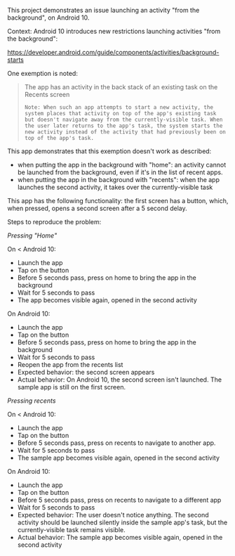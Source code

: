 This project demonstrates an issue launching an activity "from the background", on Android 10.

Context: Android 10 introduces new restrictions launching activities "from the background":

https://developer.android.com/guide/components/activities/background-starts

One exemption is noted:
> The app has an activity in the back stack of an existing task on the Recents screen
>
>     Note: When such an app attempts to start a new activity, the system places that activity on top of the app's existing task but doesn't navigate away from the currently-visible task. When the user later returns to the app's task, the system starts the new activity instead of the activity that had previously been on top of the app's task.

This app demonstrates that this exemption doesn't work as described: 
- when putting the app in the background with "home": an activity cannot be launched from the background, even if it's in the list of recent apps.
- when putting the app in the background with "recents": when the app launches the second activity, it takes over the currently-visible task

This app has the following functionality: the first screen has a button, which, when pressed, opens a second screen after a 5 second delay.

Steps to reproduce the problem:

*Pressing "Home"*

On < Android 10:
* Launch the app
* Tap on the button
* Before 5 seconds pass, press on home to bring the app in the background
* Wait for 5 seconds to pass
* The app becomes visible again, opened in the second activity

On Android 10:
* Launch the app
* Tap on the button
* Before 5 seconds pass, press on home to bring the app in the background
* Wait for 5 seconds to pass
* Reopen the app from the recents list
* Expected behavior: the second screen appears
* Actual behavior: On Android 10, the second screen isn't launched. The sample app is still on the first screen.

*Pressing recents*

On < Android 10:
* Launch the app
* Tap on the button
* Before 5 seconds pass, press on recents to navigate to another app.
* Wait for 5 seconds to pass
* The sample app becomes visible again, opened in the second activity

On Android 10:
* Launch the app
* Tap on the button
* Before 5 seconds pass, press on recents to navigate to a different app
* Wait for 5 seconds to pass
* Expected behavior: The user doesn't notice anything. The second activity should be launched silently inside the sample app's task, but the currently-visible task remains visible.
* Actual behavior: The sample app becomes visible again, opened in the second activity
